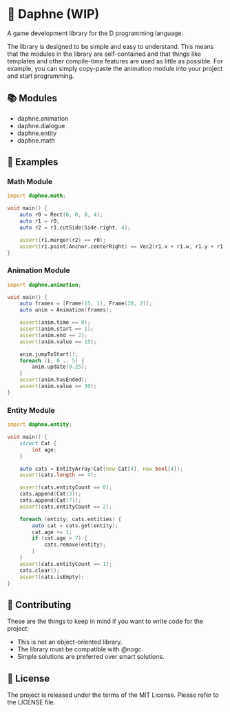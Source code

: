 # 🦆 Daphne (WIP)

A game development library for the D programming language.

The library is designed to be simple and easy to understand.
This means that the modules in the library are self-contained
and that things like templates and other compile-time features are used as little as possible.
For example, you can simply copy-paste the animation module into your project and start programming.

## 📚 Modules

* daphne.animation
* daphne.dialogue
* daphne.entity
* daphne.math

## 📝 Examples

### Math Module

```d
import daphne.math;

void main() {
    auto r0 = Rect(0, 0, 8, 4);
    auto r1 = r0;
    auto r2 = r1.cutSide(Side.right, 4);

    assert(r1.merger(r2) == r0);
    assert(r1.point(Anchor.centerRight) == Vec2(r1.x + r1.w, r1.y + r1.h / 2));
}
```

### Animation Module

```d
import daphne.animation;

void main() {
    auto frames = [Frame(15, 1), Frame(30, 2)];
    auto anim = Animation(frames);

    assert(anim.time == 0);
    assert(anim.start == 1);
    assert(anim.end == 2);
    assert(anim.value == 15);

    anim.jumpToStart();
    foreach (i; 0 .. 5) {
        anim.update(0.25);
    }
    assert(anim.hasEnded);
    assert(anim.value == 30);
}
```

### Entity Module

```d
import daphne.entity;

void main() {
    struct Cat {
        int age;
    }

    auto cats = EntityArray!Cat(new Cat[4], new bool[4]);
    assert(cats.length == 4);

    assert(cats.entityCount == 0);
    cats.append(Cat(3));
    cats.append(Cat(7));
    assert(cats.entityCount == 2);

    foreach (entity; cats.entities) {
        auto cat = cats.get(entity);
        cat.age += 1;
        if (cat.age > 7) {
            cats.remove(entity);
        }
    }
    assert(cats.entityCount == 1);
    cats.clear();
    assert(cats.isEmpty);
}
```

## 📎 Contributing

These are the things to keep in mind if you want to write code for the project:

* This is not an object-oriented library.
* The library must be compatible with @nogc.
* Simple solutions are preferred over smart solutions.

## 📌 License

The project is released under the terms of the MIT License.
Please refer to the LICENSE file.
